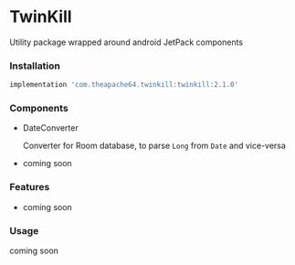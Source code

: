 # TwinKill

Utility package wrapped around android JetPack components

### Installation

```groovy
implementation 'com.theapache64.twinkill:twinkill:2.1.0'
```

### Components

 - DateConverter
    
   Converter for Room database, to parse `Long` from `Date` and vice-versa
    
  - coming soon
 
### Features

 - coming soon

### Usage

coming soon